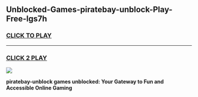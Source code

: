 
## Unblocked-Games-piratebay-unblock-Play-Free-lgs7h
<h3>
<a href="https://premium76.site?title=piratebay-unblock&ref=10A">CLICK TO PLAY</a></h3>
<hr>

<h3>
<a href="https://premium76.site?title=piratebay-unblock&ref=10A">CLICK 2 PLAY</a>
  
</h3>

<a href="https://premium76.site?title=piratebay-unblock&ref=10A"><img src="https://clearcache.store/games.png"></a>


**piratebay-unblock games unblocked: Your Gateway to Fun and Accessible Online Gaming**
